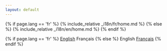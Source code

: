 ```yaml
---
layout: default
---
```


{% if page.lang == 'fr' %}
{% include_relative _i18n/fr/home.md %}
{% else %}
{% include_relative _i18n/en/home.md %}
{% endif %}

<div class="language-switcher">
  {% if page.lang == 'fr' %}
    <a href="{{ site.baseurl }}/">English</a>
    Français
  {% else %}
    English
    <a href="{{ site.baseurl }}/fr">Français</a>
  {% endif %}
</div>
